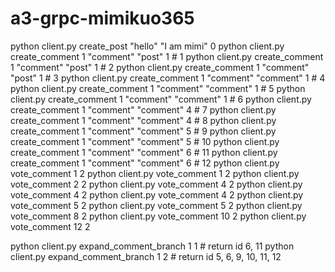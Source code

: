# a3-grpc-mimikuo365

python client.py create_post "hello" "I am mimi"  0
python client.py create_comment 1 "comment" "post" 1 # 1
python client.py create_comment 1 "comment" "post" 1 # 2
python client.py create_comment 1 "comment" "post" 1 # 3
python client.py create_comment 1 "comment" "comment" 1 # 4
python client.py create_comment 1 "comment" "comment" 1 # 5
python client.py create_comment 1 "comment" "comment" 1 # 6
python client.py create_comment 1 "comment" "comment" 4 # 7
python client.py create_comment 1 "comment" "comment" 4 # 8
python client.py create_comment 1 "comment" "comment" 5 # 9
python client.py create_comment 1 "comment" "comment" 5 # 10
python client.py create_comment 1 "comment" "comment" 6 # 11
python client.py create_comment 1 "comment" "comment" 6 # 12
python client.py vote_comment 1 2
python client.py vote_comment 1 2
python client.py vote_comment 2 2
python client.py vote_comment 4 2
python client.py vote_comment 4 2
python client.py vote_comment 4 2
python client.py vote_comment 5 2
python client.py vote_comment 5 2
python client.py vote_comment 8 2
python client.py vote_comment 10 2
python client.py vote_comment 12 2
<!-- python client.py get_top_comments 1 1
python client.py get_top_comments 1 2 -->
python client.py expand_comment_branch 1 1 # return id 6, 11
python client.py expand_comment_branch 1 2 # return id 5, 6, 9, 10, 11, 12